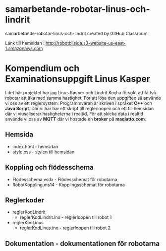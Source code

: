 # samarbetande-robotar-linus-och-lindrit
samarbetande-robotar-linus-och-lindrit created by GitHub Classroom


Länk till hemsidan : http://robotbilsida.s3-website-us-east-1.amazonaws.com

# Kompendium och Examinationsuppgift Linus Kasper

I det här projektet har jag Linus Kasper och Lindrit Koxha försökt att få två robotar att åka med samma hastighet. För att lösa den uppgiften så använde vi oss av ett reglersystem. Programmvaran är skriven i språket **C++** och **Java Script**. Där vi har har ett skript till reglerloopen och ett till hemsidan där vi viusaliserar hastigheterna i realtid. För att skicka data i realtid använde vi oss av **MQTT** där vi hostade en **broker** på **maqiatto.com**.

## Hemsida
* index.html - hemsidan
* style.css - stylen till hemsidan

## Koppling och flödesschema
* Flödesschema.vsdx - Flödesschemat för robotarna
* RobotKoppling.ms14 - Kopplingsschemat för robotarna

## Reglerkoder
* reglerKodLindrit
    * reglerKodLindrit.ino - reglerloopen till robot 1
* reglerKodLinus
    * reglerKodLinus.ino - reglerloopen till robot 2

## Dokumentation - dokumentationen för robotarna